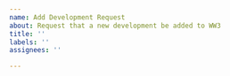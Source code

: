 ```yaml
---
name: Add Development Request
about: Request that a new development be added to WW3
title: ''
labels: ''
assignees: ''

---
```



